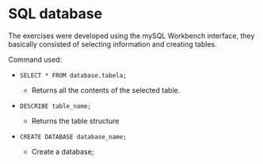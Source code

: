 # SQL database

The exercises were developed using the mySQL Workbench interface, they basically consisted of selecting information and creating tables.

Command used:

- <code>SELECT * FROM database.tabela;</code>
  - Returns all the contents of the selected table.

- <code>DESCRIBE table_name;</code>
  - Returns the table structure

- <code>CREATE DATABASE database_name;</code>
  - Create a database;